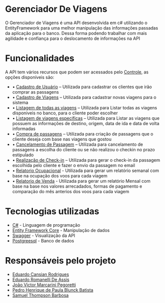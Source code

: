 # Gerenciador De Viagens

<p>O Gerenciador de Viagens é uma API desenvolvida em c# utilizando o EntityFramework para uma melhor manipulação das informações passadas da aplicação para o banco. Dessa forma podendo trabalhar com mais agilidade e confiança para o deslocamento de informações na API</p>

# Funcionalidades

  <p>A API tem vários recursos que podem ser acessados pelo <a href="https://github.com/joaovictorPegoretti/TolyID/blob/c5456eeebd167ee3712e606faee143b5b588fac2/Tatu/Menu.cs" target=”_blank”>Controle</a>, as opções disponíveis são: </p>

<ul>
    <li>•	<a href="https://github.com/joaovictorPegoretti/ApiGerenciadorDeViagens/blob/master/Controles/Controles.cs" target="_blank" >Cadastro de Usuário</a> – Utilizada para cadastrar os clientes que irão comprar as passagens </li>
    <li>•	<a href="https://github.com/joaovictorPegoretti/ApiGerenciadorDeViagens/blob/master/Controles/Controles.cs" target=”_blank”>Cadastro de Viagens</a> – Utilizada para cadastrar novas viagens para o sistema</li>
    <li>•	<a href="https://github.com/joaovictorPegoretti/ApiGerenciadorDeViagens/blob/master/Controles/Controles.cs" target=”_blank”>Listagem de todas as viagens</a> – Utilizada para Listar todas as viagens disponiveis no banco, para o cliente poder escolher</li>
    <li>•	<a href="https://github.com/joaovictorPegoretti/ApiGerenciadorDeViagens/blob/master/Controles/Controles.cs" target=”_blank”>Listagem de viagens especificas</a> – Utilizada para Listar as viagens que possuem as informações de destino, origem, data de ida e data de volta informadas</li>
    <li>•	<a href="https://github.com/joaovictorPegoretti/ApiGerenciadorDeViagens/blob/master/Controles/Controles.cs" target=”_blank”>Compra de passagens</a> – Utilizada para criação de passagens que o cliente deseja com base nas viagens que gostou</li>
    <li>•	<a href="https://github.com/joaovictorPegoretti/ApiGerenciadorDeViagens/blob/master/Controles/Controles.cs" target=”_blank”>Cancelamento de Passagem</a> – Utilizada para cancelamento de passagens a escolha do cliente ou se não realizou o checkin no prazo estipulado</li>
   <li> •	<a href="https://github.com/joaovictorPegoretti/ApiGerenciadorDeViagens/blob/master/Controles/Controles.cs" target=”_blank”>Realização de Check-in</a> – Utilizada para gerar o check-in da passagem escolhida pelo cliente e fazer o envio da passagem no email</li>
  <li>  • <a href="https://github.com/joaovictorPegoretti/ApiGerenciadorDeViagens/blob/master/Controles/Controles.cs" target=”_blank”>Relatorio Ocupacional</a> - Utilizada para gerar um relatório semanal com base na ocupação dos voos para cada viagem</li>
   <li>  • <a href="https://github.com/joaovictorPegoretti/ApiGerenciadorDeViagens/blob/master/Controles/Controles.cs" target=”_blank”>Relatorio de Venda</a> - Utilizada para gerar um relatório Mensal com base na base nos valores arrecadados, formas de pagamento e comparação do mês anterios dos voos para cada viagem</li>
</ul>

# Tecnologias utilizadas

<ul>
  <li><a href="https://dotnet.microsoft.com/pt-br/languages/csharp" target=”_blank”>C#</a> - Linguagem de programação</li>
  <li><a href="https://learn.microsoft.com/pt-br/ef/core/" target=”_blank”>Entity Framework Core</a> - Manipulação de dados</li>
  <li><a href="https://swagger.io/" target=”_blank”>Swagger</a> - Visualização da API</li>
  <li><a href="https://www.postgresql.org/" target=”_blank”>Postgreesql</a> - Banco de dados </li>
</ul>

# Responsáveis pelo projeto
<ul>
  <li><a href="https://github.com/EduardoCansian" target=”_blank”>Eduardo Cansian Rodrigues</a></li>
  <li><a href="https://github.com/edurromanelli" target=”_blank”>Eduardo Romanelli De Assis</a></li>
  <li><a href="https://github.com/joaovictorPegoretti" target=”_blank”>João Victor Marcarini Pegoretti</a></li>
  <li><a href="https://github.com/70Blunck" target=”_blank”>Pedro Henrique de Paula Blunck Batista</a></li>
  <li><a href="https://github.com/samuel-tb" target=”_blank”>Samuel Thompson Barbosa</a></li>
</ul>
